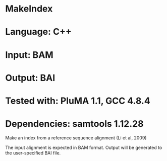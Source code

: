 # MakeIndex
# Language: C++
# Input: BAM
# Output: BAI
# Tested with: PluMA 1.1, GCC 4.8.4
# Dependencies: samtools 1.12.28

Make an index from a reference sequence alignment (Li et al, 2009)

The input alignment is expected in BAM format.
Output will be generated to the user-specified BAI file.

